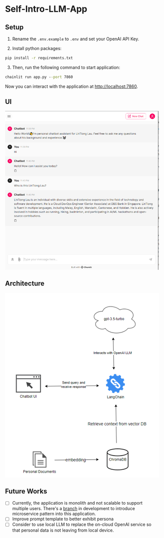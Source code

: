 # Self-Intro-LLM-App

## Setup

1. Rename the `.env.example` to `.env` and set your OpenAI API Key.

2. Install python packages:

```cmd
pip install -r requirements.txt

```

3. Then, run the following command to start application:

```cmd
chainlit run app.py --port 7860
```

Now you can interact with the application at <http://localhost:7860>.

## UI

![chatbot ui](./assets/chatbot_ui.png)

## Architecture

![architecture](./assets/architecture.png)

## Future Works

- [ ] Currently, the application is monolith and not scalable to support multiple users. There's a [branch](https://github.com/IvanLauLinTiong/self-intro-llm-app/tree/microservice-design) in development to introduce microservice pattern into this application.
- [ ] Improve prompt template to better exhibit persona
- [ ] Consider to use local LLM to replace the on-cloud OpenAI service so that personal data is not leaving from local device.